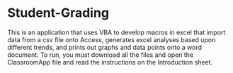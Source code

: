 # Student-Grading
This is an application that uses VBA to develop macros in excel that import data from a csv file onto Access, generates excel analyses based upon different trends, and prints out graphs and data points onto a word document. To run, you must download all the files and open the ClassroomApp file and read the instructions on the Introduction sheet.

